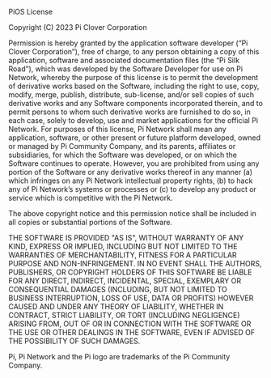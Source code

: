 PiOS License

Copyright (C) 2023 Pi Clover Corporation

Permission is hereby granted by the application software developer (“Pi Clover Corporation”), free of charge, to any person obtaining a copy of this application, software and associated documentation files (the “Pi Silk Road”), which was developed by the Software Developer for use on Pi Network, whereby the purpose of this license is to permit the development of derivative works based on the Software, including the right to use, copy, modify, merge, publish, distribute, sub-license, and/or sell copies of such derivative works and any Software components incorporated therein, and to permit persons to whom such derivative works are furnished to do so, in each case, solely to develop, use and market applications for the official Pi Network. For purposes of this license, Pi Network shall mean any application, software, or other present or future platform developed, owned or managed by Pi Community Company, and its parents, affiliates or subsidiaries, for which the Software was developed, or on which the Software continues to operate. However, you are prohibited from using any portion of the Software or any derivative works thereof in any manner (a) which infringes on any Pi Network intellectual property rights, (b) to hack any of Pi Network’s systems or processes or (c) to develop any product or service which is competitive with the Pi Network.

The above copyright notice and this permission notice shall be included in all copies or substantial portions of the Software.

THE SOFTWARE IS PROVIDED "AS IS", WITHOUT WARRANTY OF ANY KIND, EXPRESS OR IMPLIED, INCLUDING BUT NOT LIMITED TO THE WARRANTIES OF MERCHANTABILITY, FITNESS FOR A PARTICULAR PURPOSE AND NON-INFRINGEMENT. IN NO EVENT SHALL THE AUTHORS, PUBLISHERS, OR COPYRIGHT HOLDERS OF THIS SOFTWARE BE LIABLE FOR ANY DIRECT, INDIRECT, INCIDENTAL, SPECIAL, EXEMPLARY OR CONSEQUENTIAL DAMAGES (INCLUDING, BUT NOT LIMITED TO BUSINESS INTERRUPTION, LOSS OF USE, DATA OR PROFITS) HOWEVER CAUSED AND UNDER ANY THEORY OF LIABILITY, WHETHER IN CONTRACT, STRICT LIABILITY, OR TORT (INCLUDING NEGLIGENCE) ARISING FROM, OUT OF OR IN CONNECTION WITH THE SOFTWARE OR THE USE OR OTHER DEALINGS IN THE SOFTWARE, EVEN IF ADVISED OF THE POSSIBILITY OF SUCH DAMAGES.

Pi, Pi Network and the Pi logo are trademarks of the Pi Community Company.
